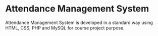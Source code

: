 # Attendance Management System 
Attendance Management System  is developed in a standard way using  HTML, CSS, PHP and MySQL for course project purpose. 